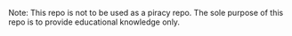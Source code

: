 Note:
This repo is not to be used as a piracy repo. The sole purpose of this repo is to provide educational knowledge only.
